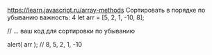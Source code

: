 https://learn.javascript.ru/array-methods
Сортировать в порядке по убыванию
важность: 4
let arr = [5, 2, 1, -10, 8];

// ... ваш код для сортировки по убыванию

alert( arr ); // 8, 5, 2, 1, -10
